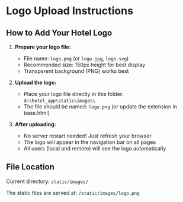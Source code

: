# Logo Upload Instructions

## How to Add Your Hotel Logo

1. **Prepare your logo file:**
   - File name: `logo.png` (or `logo.jpg`, `logo.svg`)
   - Recommended size: 150px height for best display
   - Transparent background (PNG) works best

2. **Upload the logo:**
   - Place your logo file directly in this folder: `d:\hotel_app\static\images\`
   - The file should be named: `logo.png` (or update the extension in base.html)

3. **After uploading:**
   - No server restart needed! Just refresh your browser
   - The logo will appear in the navigation bar on all pages
   - All users (local and remote) will see the logo automatically

## File Location
Current directory: `static/images/`

The static files are served at: `/static/images/logo.png`
